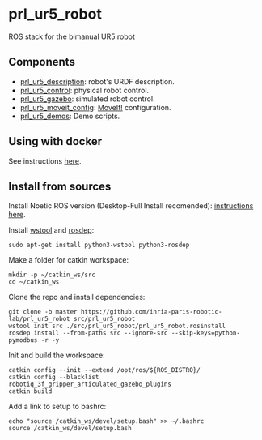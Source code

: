 # prl_ur5_robot
ROS stack for the bimanual UR5 robot

## Components

- [prl_ur5_description](prl_ur5_description/README.md): robot's URDF description.
- [prl_ur5_control](prl_ur5_control/README.md): physical robot control.
- [prl_ur5_gazebo](prl_ur5_gazebo/README.md): simulated robot control.
- [prl_ur5_moveit_config](prl_ur5_moveit_config/README.md): [MoveIt!](https://ros-planning.github.io/moveit_tutorials/) configuration.
- [prl_ur5_demos](prl_ur5_demos/README.md): Demo scripts.

## Using with docker

See instructions [here](https://github.com/inria-paris-robotic-lab/prl_containers).

## Install from sources

Install Noetic ROS version (Desktop-Full Install recomended):
[instructions here](http://wiki.ros.org/noetic/Installation/Ubuntu).

Install [wstool](http://wiki.ros.org/wstool) and [rosdep](http://wiki.ros.org/rosdep):

```
sudo apt-get install python3-wstool python3-rosdep
```

Make a folder for catkin workspace:

```
mkdir -p ~/catkin_ws/src
cd ~/catkin_ws
```

Clone the repo and install dependencies:

```
git clone -b master https://github.com/inria-paris-robotic-lab/prl_ur5_robot src/prl_ur5_robot
wstool init src ./src/prl_ur5_robot/prl_ur5_robot.rosinstall
rosdep install --from-paths src --ignore-src --skip-keys=python-pymodbus -r -y
```

Init and build the workspace:

```
catkin config --init --extend /opt/ros/${ROS_DISTRO}/
catkin config --blacklist robotiq_3f_gripper_articulated_gazebo_plugins
catkin build
```

Add a link to setup to bashrc:

```
echo "source /catkin_ws/devel/setup.bash" >> ~/.bashrc
source /catkin_ws/devel/setup.bash
```